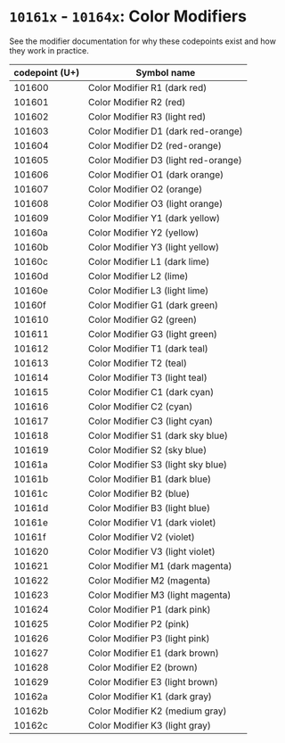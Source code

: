 # `10161x` - `10164x`: Color Modifiers

See the modifier documentation for why these codepoints exist and how they work in practice.

| codepoint (U+) | Symbol name |
| ---- | ---- |
| 101600 | Color Modifier R1 (dark red) |
| 101601 | Color Modifier R2 (red) |
| 101602 | Color Modifier R3 (light red) |
| 101603 | Color Modifier D1 (dark red-orange) |
| 101604 | Color Modifier D2 (red-orange) |
| 101605 | Color Modifier D3 (light red-orange) |
| 101606 | Color Modifier O1 (dark orange) |
| 101607 | Color Modifier O2 (orange) |
| 101608 | Color Modifier O3 (light orange) |
| 101609 | Color Modifier Y1 (dark yellow) |
| 10160a | Color Modifier Y2 (yellow) |
| 10160b | Color Modifier Y3 (light yellow) |
| 10160c | Color Modifier L1 (dark lime) |
| 10160d | Color Modifier L2 (lime) |
| 10160e | Color Modifier L3 (light lime) |
| 10160f | Color Modifier G1 (dark green) |
| 101610 | Color Modifier G2 (green) |
| 101611 | Color Modifier G3 (light green) |
| 101612 | Color Modifier T1 (dark teal) |
| 101613 | Color Modifier T2 (teal) |
| 101614 | Color Modifier T3 (light teal) |
| 101615 | Color Modifier C1 (dark cyan) |
| 101616 | Color Modifier C2 (cyan) |
| 101617 | Color Modifier C3 (light cyan) |
| 101618 | Color Modifier S1 (dark sky blue) |
| 101619 | Color Modifier S2 (sky blue) |
| 10161a | Color Modifier S3 (light sky blue) |
| 10161b | Color Modifier B1 (dark blue) |
| 10161c | Color Modifier B2 (blue) |
| 10161d | Color Modifier B3 (light blue) |
| 10161e | Color Modifier V1 (dark violet) |
| 10161f | Color Modifier V2 (violet) |
| 101620 | Color Modifier V3 (light violet) |
| 101621 | Color Modifier M1 (dark magenta) |
| 101622 | Color Modifier M2 (magenta) |
| 101623 | Color Modifier M3 (light magenta) |
| 101624 | Color Modifier P1 (dark pink) |
| 101625 | Color Modifier P2 (pink) |
| 101626 | Color Modifier P3 (light pink) |
| 101627 | Color Modifier E1 (dark brown) |
| 101628 | Color Modifier E2 (brown) |
| 101629 | Color Modifier E3 (light brown) |
| 10162a | Color Modifier K1 (dark gray) |
| 10162b | Color Modifier K2 (medium gray) |
| 10162c | Color Modifier K3 (light gray) |
